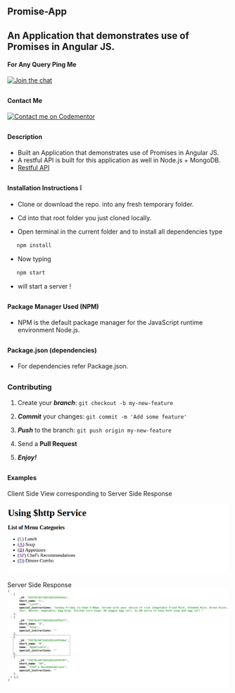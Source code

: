 ##  Promise-App
## An Application that demonstrates use of Promises in Angular JS.

#### For Any Query Ping Me

[![Join the chat](https://img.shields.io/badge/gitter-join%20chat%20%E2%86%92-brightgreen.svg)](https://gitter.im/divyanshu001)

##

#### Contact Me

[![Contact me on Codementor](https://cdn.codementor.io/badges/contact_me_github.svg)](https://www.codementor.io/divyanshurawat?utm_source=github&utm_medium=button&utm_term=divyanshurawat&utm_campaign=github)

##

#### Description 
* Built an Application that demonstrates use of Promises in Angular JS.
* A restful API is built for this application as well in Node.js + MongoDB.
* [Restful API](https://github.com/divyanshu-rawat/Backend-For-JS-Promise-App)

##

#### Installation Instructions :grey_exclamation:

* Clone or download the repo. into any fresh temporary folder.

* Cd into that root folder you just cloned locally.

* Open terminal in the current folder and to install all dependencies type 

```javascript
   npm install 
```

* Now typing 

```javascript
   npm start
```

* will start a server !

##

#### Package Manager Used (NPM)

* NPM is the default package manager for the JavaScript runtime environment Node.js.

##

#### Package.json (dependencies)
  
* For dependencies refer Package.json.

##


### Contributing

1. Create your **_branch_**: `git checkout -b my-new-feature`

2. **_Commit_** your changes: `git commit -m 'Add some feature'`

3. **_Push_** to the branch: `git push origin my-new-feature`

4. Send a **Pull Request**

5. **_Enjoy!_**

##

#### Examples

Client Side View corresponding to Server Side Response

![alt tag](https://github.com/divyanshu-rawat/Promise-App/blob/master/snapshots/%24http_service%20Angular.png)


Server Side Response
![alt tag](https://github.com/divyanshu-rawat/Promise-App/blob/master/snapshots/route_categories.png)
